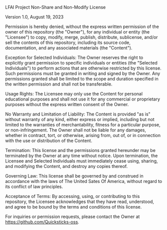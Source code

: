 LFAI Project Non-Share and Non-Modify License

Version 1.0, August 19, 2023

Permission is hereby denied, without the express written permission of the owner of this repository (the "Owner"), for any individual or entity (the "Licensee") to copy, modify, merge, publish, distribute, sublicense, and/or sell the contents of this repository, including its source code, documentation, and any associated materials (the "Content").

Exception for Selected Individuals:
The Owner reserves the right to explicitly grant permission to specific individuals or entities (the "Selected Individuals") to perform actions that are otherwise restricted by this license. Such permissions must be granted in writing and signed by the Owner. Any permissions granted shall be limited to the scope and duration specified in the written permission and shall not be transferable.

Usage Rights:
The Licensee may only use the Content for personal educational purposes and shall not use it for any commercial or proprietary purposes without the express written consent of the Owner.

No Warranty and Limitation of Liability:
The Content is provided "as is" without warranty of any kind, either express or implied, including but not limited to the warranties of merchantability, fitness for a particular purpose, or non-infringement. The Owner shall not be liable for any damages, whether in contract, tort, or otherwise, arising from, out of, or in connection with the use or distribution of the Content.

Termination:
This license and the permissions granted hereunder may be terminated by the Owner at any time without notice. Upon termination, the Licensee and Selected Individuals must immediately cease using, sharing, and modifying the Content, and destroy any copies thereof.

Governing Law:
This license shall be governed by and construed in accordance with the laws of The United Sates Of America, without regard to its conflict of law principles.

Acceptance of Terms:
By accessing, using, or contributing to this repository, the Licensee acknowledges that they have read, understood, and agree to be bound by the terms and conditions of this license.

For inquiries or permission requests, please contact the Owner at https://github.com/Quicksticks-oss.

